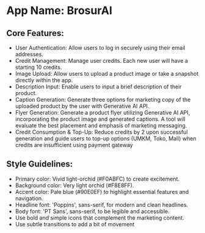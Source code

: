 # **App Name**: BrosurAI

## Core Features:

- User Authentication: Allow users to log in securely using their email addresses.
- Credit Management: Manage user credits. Each new user will have a starting 10 credits.
- Image Upload: Allow users to upload a product image or take a snapshot directly within the app.
- Description Input: Enable users to input a brief description of their product.
- Caption Generation: Generate three options for marketing copy of the uploaded product by the user with Generative AI API.
- Flyer Generation: Generate a product flyer utilizing Generative AI API, incorporating the product image and generated captions. A tool will evaluate the best placement and emphasis of marketing messaging.
- Credit Consumption & Top-Up: Reduce credits by 2 upon successful generation and guide users to top-up options (UMKM, Toko, Mall) when credits are insufficient using payment gateway

## Style Guidelines:

- Primary color: Vivid light-orchid (#F0ABFC) to create excitement.
- Background color: Very light orchid (#F8E8FF).
- Accent color: Pale blue (#90E0EF) to highlight essential features and navigation.
- Headline font: 'Poppins', sans-serif, for modern and clean headlines.
- Body font: 'PT Sans', sans-serif, to be legible and accessible.
- Use bold and simple icons that complement the marketing content.
- Use subtle transitions to add a bit of movement
